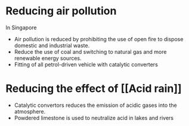 # Reducing air pollution
In Singapore
- Air pollution is reduced by prohibiting the use of open fire to dispose domestic and industrial waste.
- Reduce the use of coal and switching to natural gas and more renewable energy sources.
- Fitting of all petrol-driven vehicle with catalytic converters

# Reducing the effect of [[Acid rain]]
- Catalytic convertors reduces the emission of acidic gases into the atmosphere.
- Powdered limestone is used to neutralize acid in lakes and rivers